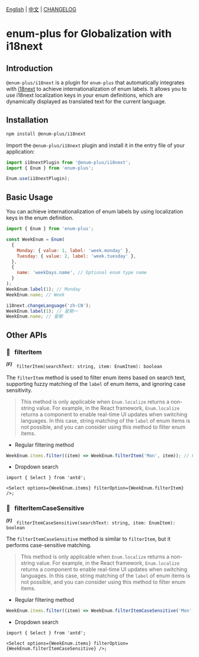 <!-- markdownlint-disable MD001 MD009 MD033 MD041 -->

[English](./README.md) | [中文](./README.zh-CN.md) | [CHANGELOG](./CHANGELOG.md)

# enum-plus for Globalization with i18next

## Introduction

`@enum-plus/i18next` is a plugin for `enum-plus` that automatically integrates with [i18next](https://www.i18next.com/) to achieve internationalization of enum labels. It allows you to use i18next localization keys in your enum definitions, which are dynamically displayed as translated text for the current language.

## Installation

```bash
npm install @enum-plus/i18next
```

Import the `@enum-plus/i18next` plugin and install it in the entry file of your application:

```js
import i18nextPlugin from '@enum-plus/i18next';
import { Enum } from 'enum-plus';

Enum.use(i18nextPlugin);
```

## Basic Usage

You can achieve internationalization of enum labels by using localization keys in the enum definition.

```js
import { Enum } from 'enum-plus';

const WeekEnum = Enum(
  {
    Monday: { value: 1, label: 'week.monday' },
    Tuesday: { value: 2, label: 'week.tuesday' },
  },
  {
    name: 'weekDays.name', // Optional enum type name
  }
);
WeekEnum.label(1); // Monday
WeekEnum.name; // Week

i18next.changeLanguage('zh-CN');
WeekEnum.label(1); // 星期一
WeekEnum.name; // 星期
```

## Other APIs

### 💎 &nbsp; filterItem

<sup>**_\[F]_**</sup> &nbsp; `filterItem(searchText: string, item: EnumItem): boolean`

The `filterItem` method is used to filter enum items based on search text, supporting fuzzy matching of the `label` of enum items, and ignoring case sensitivity.

> This method is only applicable when `Enum.localize` returns a non-string value. For example, in the React framework, `Enum.localize` returns a component to enable real-time UI updates when switching languages. In this case, string matching of the `label` of enum items is not possible, and you can consider using this method to filter enum items.

- Regular filtering method

```js
WeekEnum.items.filter((item) => WeekEnum.filterItem('Mon', item)); // Filters enum items whose label contains 'Mon'
```

- Dropdown search

```tsx
import { Select } from 'antd';

<Select options={WeekEnum.items} filterOption={WeekEnum.filterItem} />;
```

### 💎 &nbsp; filterItemCaseSensitive

<sup>**_\[F]_**</sup> &nbsp; `filterItemCaseSensitive(searchText: string, item: EnumItem): boolean`

The `filterItemCaseSensitive` method is similar to `filterItem`, but it performs case-sensitive matching.

> This method is only applicable when `Enum.localize` returns a non-string value. For example, in the React framework, `Enum.localize` returns a component to enable real-time UI updates when switching languages. In this case, string matching of the `label` of enum items is not possible, and you can consider using this method to filter enum items.

- Regular filtering method

```js
WeekEnum.items.filter((item) => WeekEnum.filterItemCaseSensitive('Mon', item)); // Filters enum items whose label contains 'Mon' (case-sensitive)
```

- Dropdown search

```tsx
import { Select } from 'antd';

<Select options={WeekEnum.items} filterOption={WeekEnum.filterItemCaseSensitive} />;
```
